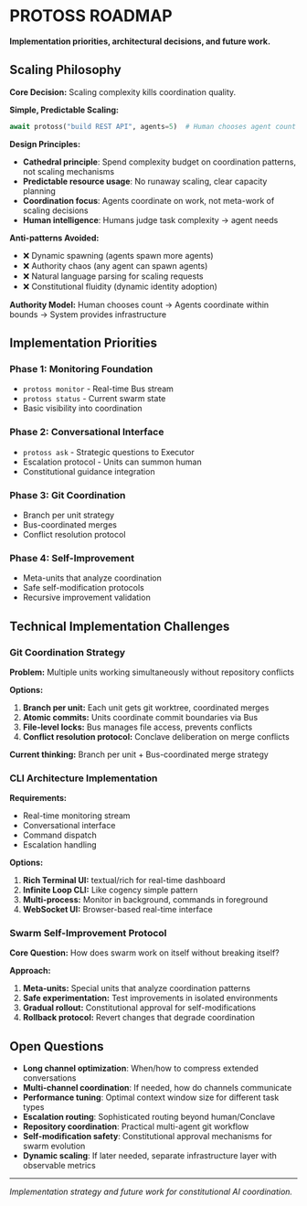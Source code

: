 # PROTOSS ROADMAP

**Implementation priorities, architectural decisions, and future work.**

## Scaling Philosophy

**Core Decision:** Scaling complexity kills coordination quality.

**Simple, Predictable Scaling:**
```python
await protoss("build REST API", agents=5)  # Human chooses agent count
```

**Design Principles:**
- **Cathedral principle**: Spend complexity budget on coordination patterns, not scaling mechanisms
- **Predictable resource usage**: No runaway scaling, clear capacity planning
- **Coordination focus**: Agents coordinate on work, not meta-work of scaling decisions
- **Human intelligence**: Humans judge task complexity → agent needs

**Anti-patterns Avoided:**
- ❌ Dynamic spawning (agents spawn more agents)
- ❌ Authority chaos (any agent can spawn agents)
- ❌ Natural language parsing for scaling requests
- ❌ Constitutional fluidity (dynamic identity adoption)

**Authority Model:** Human chooses count → Agents coordinate within bounds → System provides infrastructure

## Implementation Priorities

### Phase 1: Monitoring Foundation
- `protoss monitor` - Real-time Bus stream
- `protoss status` - Current swarm state
- Basic visibility into coordination

### Phase 2: Conversational Interface  
- `protoss ask` - Strategic questions to Executor
- Escalation protocol - Units can summon human
- Constitutional guidance integration

### Phase 3: Git Coordination
- Branch per unit strategy
- Bus-coordinated merges
- Conflict resolution protocol

### Phase 4: Self-Improvement
- Meta-units that analyze coordination
- Safe self-modification protocols
- Recursive improvement validation

## Technical Implementation Challenges

### Git Coordination Strategy
**Problem:** Multiple units working simultaneously without repository conflicts

**Options:**
1. **Branch per unit:** Each unit gets git worktree, coordinated merges
2. **Atomic commits:** Units coordinate commit boundaries via Bus
3. **File-level locks:** Bus manages file access, prevents conflicts
4. **Conflict resolution protocol:** Conclave deliberation on merge conflicts

**Current thinking:** Branch per unit + Bus-coordinated merge strategy

### CLI Architecture Implementation
**Requirements:**
- Real-time monitoring stream
- Conversational interface 
- Command dispatch
- Escalation handling

**Options:**
1. **Rich Terminal UI:** textual/rich for real-time dashboard
2. **Infinite Loop CLI:** Like cogency simple pattern
3. **Multi-process:** Monitor in background, commands in foreground
4. **WebSocket UI:** Browser-based real-time interface

### Swarm Self-Improvement Protocol
**Core Question:** How does swarm work on itself without breaking itself?

**Approach:**
1. **Meta-units:** Special units that analyze coordination patterns
2. **Safe experimentation:** Test improvements in isolated environments  
3. **Gradual rollout:** Constitutional approval for self-modifications
4. **Rollback protocol:** Revert changes that degrade coordination

## Open Questions

- **Long channel optimization**: When/how to compress extended conversations
- **Multi-channel coordination**: If needed, how do channels communicate
- **Performance tuning**: Optimal context window size for different task types
- **Escalation routing**: Sophisticated routing beyond human/Conclave
- **Repository coordination**: Practical multi-agent git workflow
- **Self-modification safety**: Constitutional approval mechanisms for swarm evolution
- **Dynamic scaling**: If later needed, separate infrastructure layer with observable metrics

---

*Implementation strategy and future work for constitutional AI coordination.*